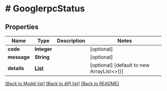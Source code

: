 # # GooglerpcStatus


## Properties 


Name | Type | Description | Notes
------------ | ------------- | ------------- | -------------
**code**| **Integer** |   | [optional]
**message**| **String** |   | [optional]
**details**| [**List<ProtobufAny>**](ProtobufAny.md) |   | [optional] [default to new ArrayList<>()]


[[Back to Model list]](../../README.md#models) [[Back to API list]](../../README.md#endpoints) [[Back to README]](../../README.md)

